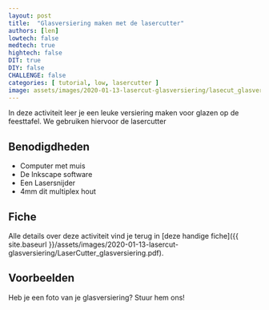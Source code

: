 ```yaml
---
layout: post
title:  "Glasversiering maken met de lasercutter"
authors: [len]
lowtech: false
medtech: true
hightech: false
DIT: true
DIY: false
CHALLENGE: false
categories: [ tutorial, low, lasercutter ]
image: assets/images/2020-01-13-lasercut-glasversiering/lasecut_glasversiering.png
---
```

In deze activiteit leer je een leuke versiering maken voor glazen op de feesttafel. We gebruiken hiervoor de lasercutter

## Benodigdheden

* Computer met muis
* De Inkscape software
* Een Lasersnijder
* 4mm dit multiplex hout

## Fiche
Alle details over deze activiteit vind je terug in [deze handige fiche]({{ site.baseurl }}/assets/images/2020-01-13-lasercut-glasversiering/LaserCutter_glasversiering.pdf).

## Voorbeelden
Heb je een foto van je glasversiering? Stuur hem ons!